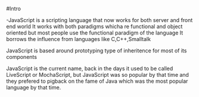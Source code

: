 #Intro

-JavaScript is a scripting language that now works for both server and front end world
It works with both paradigms whicha re functional and object oriented but most people use the functional paradigm of the language
It borrows the influence from languages like C,C++,Smalltalk

JavaScript is based around prototyping type of inheritence for most of its components

JavaScript is the current name, back in the days it used to be called LiveScript or MochaScript, but JavaScript was so popular by that time and they prefered to pigback on the fame of Java which was the most popular language by that time.

